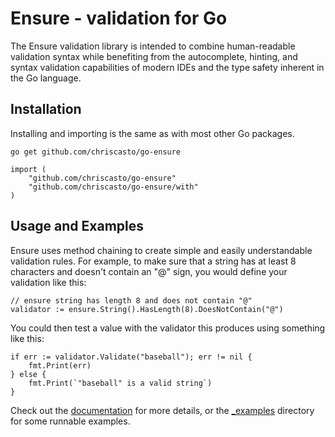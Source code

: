 # Ensure - validation for Go

The Ensure validation library is intended to combine human-readable validation 
syntax while benefiting from the autocomplete, hinting, and syntax validation
capabilities of modern IDEs and the type safety inherent in the Go language.

## Installation

Installing and importing is the same as with most other Go packages.

```
go get github.com/chriscasto/go-ensure
```

```
import (
    "github.com/chriscasto/go-ensure"
    "github.com/chriscasto/go-ensure/with"
)
```

## Usage and Examples

Ensure uses method chaining to create simple and easily understandable validation
rules.  For example, to make sure that a string has at least 8 characters and 
doesn't contain an "@" sign, you would define your validation like this:

```
// ensure string has length 8 and does not contain "@"
validator := ensure.String().HasLength(8).DoesNotContain("@")
```

You could then test a value with the validator this produces using something like this:

```
if err := validator.Validate("baseball"); err != nil {
    fmt.Print(err)
} else {
    fmt.Print(`"baseball" is a valid string`)
}
```

Check out the [documentation](./docs/README.md) for more details, or the [_examples](./_examples)
directory for some runnable examples.

